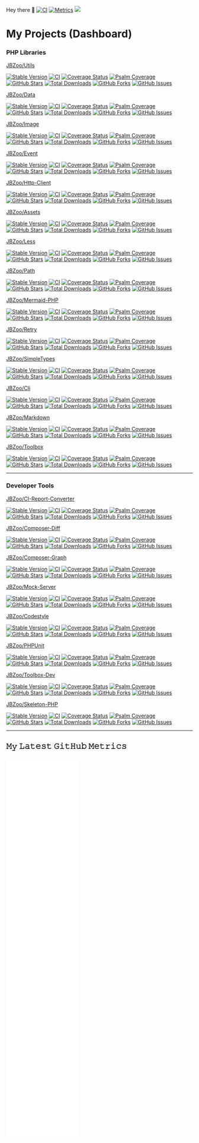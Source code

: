 Hey there 👋 [![CI](https://github.com/SmetDenis/SmetDenis/actions/workflows/main.yml/badge.svg?branch=master)](https://github.com/SmetDenis/SmetDenis/actions/workflows/main.yml?query=branch%3Amaster)    [![Metrics](https://github.com/SmetDenis/SmetDenis/actions/workflows/metrics.yml/badge.svg?branch=master)](https://github.com/SmetDenis/SmetDenis/actions/workflows/metrics.yml?query=branch%3Amaster)    ![](https://visitor-badge.glitch.me/badge?page_id=smetdenis)

# My Projects (Dashboard)

### PHP Libraries

[JBZoo/Utils](https://github.com/JBZoo/Utils)

[![Stable Version](https://poser.pugx.org/jbzoo/utils/version)](https://packagist.org/packages/jbzoo/utils)    [![CI](https://github.com/JBZoo/Utils/actions/workflows/main.yml/badge.svg?branch=master)](https://github.com/JBZoo/Utils/actions/workflows/main.yml?query=branch%3Amaster)    [![Coverage Status](https://coveralls.io/repos/JBZoo/Utils/badge.svg?branch=master)](https://coveralls.io/github/JBZoo/Utils?branch=master)    [![Psalm Coverage](https://shepherd.dev/github/JBZoo/Utils/coverage.svg)](https://shepherd.dev/github/JBZoo/Utils)    [![GitHub Stars](https://img.shields.io/github/stars/jbzoo/utils)](https://github.com/JBZoo/Utils/stargazers)    [![Total Downloads](https://poser.pugx.org/jbzoo/utils/downloads)](https://packagist.org/packages/jbzoo/utils/stats)    [![GitHub Forks](https://img.shields.io/github/forks/jbzoo/utils)](https://github.com/JBZoo/Utils/network)    [![GitHub Issues](https://img.shields.io/github/issues/jbzoo/utils)](https://github.com/JBZoo/Utils/issues)


[JBZoo/Data](https://github.com/JBZoo/Data)

[![Stable Version](https://poser.pugx.org/jbzoo/data/version)](https://packagist.org/packages/jbzoo/data)    [![CI](https://github.com/JBZoo/Data/actions/workflows/main.yml/badge.svg?branch=master)](https://github.com/JBZoo/Data/actions/workflows/main.yml?query=branch%3Amaster)    [![Coverage Status](https://coveralls.io/repos/JBZoo/Data/badge.svg?branch=master)](https://coveralls.io/github/JBZoo/Data?branch=master)    [![Psalm Coverage](https://shepherd.dev/github/JBZoo/Data/coverage.svg)](https://shepherd.dev/github/JBZoo/Data)    [![GitHub Stars](https://img.shields.io/github/stars/jbzoo/data)](https://github.com/JBZoo/Data/stargazers)    [![Total Downloads](https://poser.pugx.org/jbzoo/data/downloads)](https://packagist.org/packages/jbzoo/data/stats)    [![GitHub Forks](https://img.shields.io/github/forks/jbzoo/data)](https://github.com/JBZoo/Data/network)    [![GitHub Issues](https://img.shields.io/github/issues/jbzoo/data)](https://github.com/JBZoo/Data/issues)


[JBZoo/Image](https://github.com/JBZoo/Image)

[![Stable Version](https://poser.pugx.org/jbzoo/image/version)](https://packagist.org/packages/jbzoo/image)    [![CI](https://github.com/JBZoo/Image/actions/workflows/main.yml/badge.svg?branch=master)](https://github.com/JBZoo/Image/actions/workflows/main.yml?query=branch%3Amaster)    [![Coverage Status](https://coveralls.io/repos/JBZoo/Image/badge.svg?branch=master)](https://coveralls.io/github/JBZoo/Image?branch=master)    [![Psalm Coverage](https://shepherd.dev/github/JBZoo/Image/coverage.svg)](https://shepherd.dev/github/JBZoo/Image)    [![GitHub Stars](https://img.shields.io/github/stars/jbzoo/image)](https://github.com/JBZoo/Image/stargazers)    [![Total Downloads](https://poser.pugx.org/jbzoo/image/downloads)](https://packagist.org/packages/jbzoo/image/stats)    [![GitHub Forks](https://img.shields.io/github/forks/jbzoo/image)](https://github.com/JBZoo/Image/network)    [![GitHub Issues](https://img.shields.io/github/issues/jbzoo/image)](https://github.com/JBZoo/Image/issues)


[JBZoo/Event](https://github.com/JBZoo/Event)

[![Stable Version](https://poser.pugx.org/jbzoo/event/version)](https://packagist.org/packages/jbzoo/event)    [![CI](https://github.com/JBZoo/Event/actions/workflows/main.yml/badge.svg?branch=master)](https://github.com/JBZoo/Event/actions/workflows/main.yml?query=branch%3Amaster)    [![Coverage Status](https://coveralls.io/repos/JBZoo/Event/badge.svg?branch=master)](https://coveralls.io/github/JBZoo/Event?branch=master)    [![Psalm Coverage](https://shepherd.dev/github/JBZoo/Event/coverage.svg)](https://shepherd.dev/github/JBZoo/Event)    [![GitHub Stars](https://img.shields.io/github/stars/jbzoo/event)](https://github.com/JBZoo/Event/stargazers)    [![Total Downloads](https://poser.pugx.org/jbzoo/event/downloads)](https://packagist.org/packages/jbzoo/event/stats)    [![GitHub Forks](https://img.shields.io/github/forks/jbzoo/event)](https://github.com/JBZoo/Event/network)    [![GitHub Issues](https://img.shields.io/github/issues/jbzoo/event)](https://github.com/JBZoo/Event/issues)


[JBZoo/Http-Client](https://github.com/JBZoo/Http-Client)

[![Stable Version](https://poser.pugx.org/jbzoo/http-client/version)](https://packagist.org/packages/jbzoo/http-client)    [![CI](https://github.com/JBZoo/Http-Client/actions/workflows/main.yml/badge.svg?branch=master)](https://github.com/JBZoo/Http-Client/actions/workflows/main.yml?query=branch%3Amaster)    [![Coverage Status](https://coveralls.io/repos/JBZoo/Http-Client/badge.svg?branch=master)](https://coveralls.io/github/JBZoo/Http-Client?branch=master)    [![Psalm Coverage](https://shepherd.dev/github/JBZoo/Http-Client/coverage.svg)](https://shepherd.dev/github/JBZoo/Http-Client)    [![GitHub Stars](https://img.shields.io/github/stars/jbzoo/http-client)](https://github.com/JBZoo/Http-Client/stargazers)    [![Total Downloads](https://poser.pugx.org/jbzoo/http-client/downloads)](https://packagist.org/packages/jbzoo/http-client/stats)    [![GitHub Forks](https://img.shields.io/github/forks/jbzoo/http-client)](https://github.com/JBZoo/Http-Client/network)    [![GitHub Issues](https://img.shields.io/github/issues/jbzoo/http-client)](https://github.com/JBZoo/Http-Client/issues)


[JBZoo/Assets](https://github.com/JBZoo/Assets)

[![Stable Version](https://poser.pugx.org/jbzoo/assets/version)](https://packagist.org/packages/jbzoo/assets)    [![CI](https://github.com/JBZoo/Assets/actions/workflows/main.yml/badge.svg?branch=master)](https://github.com/JBZoo/Assets/actions/workflows/main.yml?query=branch%3Amaster)    [![Coverage Status](https://coveralls.io/repos/JBZoo/Assets/badge.svg?branch=master)](https://coveralls.io/github/JBZoo/Assets?branch=master)    [![Psalm Coverage](https://shepherd.dev/github/JBZoo/Assets/coverage.svg)](https://shepherd.dev/github/JBZoo/Assets)    [![GitHub Stars](https://img.shields.io/github/stars/jbzoo/assets)](https://github.com/JBZoo/Assets/stargazers)    [![Total Downloads](https://poser.pugx.org/jbzoo/assets/downloads)](https://packagist.org/packages/jbzoo/assets/stats)    [![GitHub Forks](https://img.shields.io/github/forks/jbzoo/assets)](https://github.com/JBZoo/Assets/network)    [![GitHub Issues](https://img.shields.io/github/issues/jbzoo/assets)](https://github.com/JBZoo/Assets/issues)


[JBZoo/Less](https://github.com/JBZoo/Less)

[![Stable Version](https://poser.pugx.org/jbzoo/less/version)](https://packagist.org/packages/jbzoo/less)    [![CI](https://github.com/JBZoo/Less/actions/workflows/main.yml/badge.svg?branch=master)](https://github.com/JBZoo/Less/actions/workflows/main.yml?query=branch%3Amaster)    [![Coverage Status](https://coveralls.io/repos/JBZoo/Less/badge.svg?branch=master)](https://coveralls.io/github/JBZoo/Less?branch=master)    [![Psalm Coverage](https://shepherd.dev/github/JBZoo/Less/coverage.svg)](https://shepherd.dev/github/JBZoo/Less)    [![GitHub Stars](https://img.shields.io/github/stars/jbzoo/less)](https://github.com/JBZoo/Less/stargazers)    [![Total Downloads](https://poser.pugx.org/jbzoo/less/downloads)](https://packagist.org/packages/jbzoo/less/stats)    [![GitHub Forks](https://img.shields.io/github/forks/jbzoo/less)](https://github.com/JBZoo/Less/network)    [![GitHub Issues](https://img.shields.io/github/issues/jbzoo/less)](https://github.com/JBZoo/Less/issues)


[JBZoo/Path](https://github.com/JBZoo/Path)

[![Stable Version](https://poser.pugx.org/jbzoo/path/version)](https://packagist.org/packages/jbzoo/path)    [![CI](https://github.com/JBZoo/Path/actions/workflows/main.yml/badge.svg?branch=master)](https://github.com/JBZoo/Path/actions/workflows/main.yml?query=branch%3Amaster)    [![Coverage Status](https://coveralls.io/repos/JBZoo/Path/badge.svg?branch=master)](https://coveralls.io/github/JBZoo/Path?branch=master)    [![Psalm Coverage](https://shepherd.dev/github/JBZoo/Path/coverage.svg)](https://shepherd.dev/github/JBZoo/Path)    [![GitHub Stars](https://img.shields.io/github/stars/jbzoo/path)](https://github.com/JBZoo/Path/stargazers)    [![Total Downloads](https://poser.pugx.org/jbzoo/path/downloads)](https://packagist.org/packages/jbzoo/path/stats)    [![GitHub Forks](https://img.shields.io/github/forks/jbzoo/path)](https://github.com/JBZoo/Path/network)    [![GitHub Issues](https://img.shields.io/github/issues/jbzoo/path)](https://github.com/JBZoo/Path/issues)


[JBZoo/Mermaid-PHP](https://github.com/JBZoo/Mermaid-PHP)

[![Stable Version](https://poser.pugx.org/jbzoo/mermaid-php/version)](https://packagist.org/packages/jbzoo/mermaid-php)    [![CI](https://github.com/JBZoo/Mermaid-PHP/actions/workflows/main.yml/badge.svg?branch=master)](https://github.com/JBZoo/Mermaid-PHP/actions/workflows/main.yml?query=branch%3Amaster)    [![Coverage Status](https://coveralls.io/repos/JBZoo/Mermaid-PHP/badge.svg?branch=master)](https://coveralls.io/github/JBZoo/Mermaid-PHP?branch=master)    [![Psalm Coverage](https://shepherd.dev/github/JBZoo/Mermaid-PHP/coverage.svg)](https://shepherd.dev/github/JBZoo/Mermaid-PHP)    [![GitHub Stars](https://img.shields.io/github/stars/jbzoo/mermaid-php)](https://github.com/JBZoo/Mermaid-PHP/stargazers)    [![Total Downloads](https://poser.pugx.org/jbzoo/mermaid-php/downloads)](https://packagist.org/packages/jbzoo/mermaid-php/stats)    [![GitHub Forks](https://img.shields.io/github/forks/jbzoo/mermaid-php)](https://github.com/JBZoo/Mermaid-PHP/network)    [![GitHub Issues](https://img.shields.io/github/issues/jbzoo/mermaid-php)](https://github.com/JBZoo/Mermaid-PHP/issues)


[JBZoo/Retry](https://github.com/JBZoo/Retry)

[![Stable Version](https://poser.pugx.org/jbzoo/retry/version)](https://packagist.org/packages/jbzoo/retry)    [![CI](https://github.com/JBZoo/Retry/actions/workflows/main.yml/badge.svg?branch=master)](https://github.com/JBZoo/Retry/actions/workflows/main.yml?query=branch%3Amaster)    [![Coverage Status](https://coveralls.io/repos/JBZoo/Retry/badge.svg?branch=master)](https://coveralls.io/github/JBZoo/Retry?branch=master)    [![Psalm Coverage](https://shepherd.dev/github/JBZoo/Retry/coverage.svg)](https://shepherd.dev/github/JBZoo/Retry)    [![GitHub Stars](https://img.shields.io/github/stars/jbzoo/retry)](https://github.com/JBZoo/Retry/stargazers)    [![Total Downloads](https://poser.pugx.org/jbzoo/retry/downloads)](https://packagist.org/packages/jbzoo/retry/stats)    [![GitHub Forks](https://img.shields.io/github/forks/jbzoo/retry)](https://github.com/JBZoo/Retry/network)    [![GitHub Issues](https://img.shields.io/github/issues/jbzoo/retry)](https://github.com/JBZoo/Retry/issues)


[JBZoo/SimpleTypes](https://github.com/JBZoo/SimpleTypes)

[![Stable Version](https://poser.pugx.org/jbzoo/simpletypes/version)](https://packagist.org/packages/jbzoo/simpletypes)    [![CI](https://github.com/JBZoo/SimpleTypes/actions/workflows/main.yml/badge.svg?branch=master)](https://github.com/JBZoo/SimpleTypes/actions/workflows/main.yml?query=branch%3Amaster)    [![Coverage Status](https://coveralls.io/repos/JBZoo/SimpleTypes/badge.svg?branch=master)](https://coveralls.io/github/JBZoo/SimpleTypes?branch=master)    [![Psalm Coverage](https://shepherd.dev/github/JBZoo/SimpleTypes/coverage.svg)](https://shepherd.dev/github/JBZoo/SimpleTypes)    [![GitHub Stars](https://img.shields.io/github/stars/jbzoo/simpletypes)](https://github.com/JBZoo/SimpleTypes/stargazers)    [![Total Downloads](https://poser.pugx.org/jbzoo/simpletypes/downloads)](https://packagist.org/packages/jbzoo/simpletypes/stats)    [![GitHub Forks](https://img.shields.io/github/forks/jbzoo/simpletypes)](https://github.com/JBZoo/SimpleTypes/network)    [![GitHub Issues](https://img.shields.io/github/issues/jbzoo/simpletypes)](https://github.com/JBZoo/SimpleTypes/issues)


[JBZoo/Cli](https://github.com/JBZoo/Cli)

[![Stable Version](https://poser.pugx.org/jbzoo/cli/version)](https://packagist.org/packages/jbzoo/cli)    [![CI](https://github.com/JBZoo/Cli/actions/workflows/main.yml/badge.svg?branch=master)](https://github.com/JBZoo/Cli/actions/workflows/main.yml?query=branch%3Amaster)    [![Coverage Status](https://coveralls.io/repos/JBZoo/Cli/badge.svg?branch=master)](https://coveralls.io/github/JBZoo/Cli?branch=master)    [![Psalm Coverage](https://shepherd.dev/github/JBZoo/Cli/coverage.svg)](https://shepherd.dev/github/JBZoo/Cli)    [![GitHub Stars](https://img.shields.io/github/stars/jbzoo/cli)](https://github.com/JBZoo/Cli/stargazers)    [![Total Downloads](https://poser.pugx.org/jbzoo/cli/downloads)](https://packagist.org/packages/jbzoo/cli/stats)    [![GitHub Forks](https://img.shields.io/github/forks/jbzoo/cli)](https://github.com/JBZoo/Cli/network)    [![GitHub Issues](https://img.shields.io/github/issues/jbzoo/cli)](https://github.com/JBZoo/Cli/issues)


[JBZoo/Markdown](https://github.com/JBZoo/Markdown)

[![Stable Version](https://poser.pugx.org/jbzoo/markdown/version)](https://packagist.org/packages/jbzoo/markdown)    [![CI](https://github.com/JBZoo/Markdown/actions/workflows/main.yml/badge.svg?branch=master)](https://github.com/JBZoo/Markdown/actions/workflows/main.yml?query=branch%3Amaster)    [![Coverage Status](https://coveralls.io/repos/JBZoo/Markdown/badge.svg?branch=master)](https://coveralls.io/github/JBZoo/Markdown?branch=master)    [![Psalm Coverage](https://shepherd.dev/github/JBZoo/Markdown/coverage.svg)](https://shepherd.dev/github/JBZoo/Markdown)    [![GitHub Stars](https://img.shields.io/github/stars/jbzoo/markdown)](https://github.com/JBZoo/Markdown/stargazers)    [![Total Downloads](https://poser.pugx.org/jbzoo/markdown/downloads)](https://packagist.org/packages/jbzoo/markdown/stats)    [![GitHub Forks](https://img.shields.io/github/forks/jbzoo/markdown)](https://github.com/JBZoo/Markdown/network)    [![GitHub Issues](https://img.shields.io/github/issues/jbzoo/markdown)](https://github.com/JBZoo/Markdown/issues)


[JBZoo/Toolbox](https://github.com/JBZoo/Toolbox)

[![Stable Version](https://poser.pugx.org/jbzoo/toolbox/version)](https://packagist.org/packages/jbzoo/toolbox)    [![CI](https://github.com/JBZoo/Toolbox/actions/workflows/main.yml/badge.svg?branch=master)](https://github.com/JBZoo/Toolbox/actions/workflows/main.yml?query=branch%3Amaster)    [![Coverage Status](https://coveralls.io/repos/JBZoo/Toolbox/badge.svg?branch=master)](https://coveralls.io/github/JBZoo/Toolbox?branch=master)    [![Psalm Coverage](https://shepherd.dev/github/JBZoo/Toolbox/coverage.svg)](https://shepherd.dev/github/JBZoo/Toolbox)    [![GitHub Stars](https://img.shields.io/github/stars/jbzoo/toolbox)](https://github.com/JBZoo/Toolbox/stargazers)    [![Total Downloads](https://poser.pugx.org/jbzoo/toolbox/downloads)](https://packagist.org/packages/jbzoo/toolbox/stats)    [![GitHub Forks](https://img.shields.io/github/forks/jbzoo/toolbox)](https://github.com/JBZoo/Toolbox/network)    [![GitHub Issues](https://img.shields.io/github/issues/jbzoo/toolbox)](https://github.com/JBZoo/Toolbox/issues)


----
### Developer Tools

[JBZoo/CI-Report-Converter](https://github.com/JBZoo/CI-Report-Converter)

[![Stable Version](https://poser.pugx.org/jbzoo/ci-report-converter/version)](https://packagist.org/packages/jbzoo/ci-report-converter)    [![CI](https://github.com/JBZoo/CI-Report-Converter/actions/workflows/main.yml/badge.svg?branch=master)](https://github.com/JBZoo/CI-Report-Converter/actions/workflows/main.yml?query=branch%3Amaster)    [![Coverage Status](https://coveralls.io/repos/JBZoo/CI-Report-Converter/badge.svg?branch=master)](https://coveralls.io/github/JBZoo/CI-Report-Converter?branch=master)    [![Psalm Coverage](https://shepherd.dev/github/JBZoo/CI-Report-Converter/coverage.svg)](https://shepherd.dev/github/JBZoo/CI-Report-Converter)    [![GitHub Stars](https://img.shields.io/github/stars/jbzoo/ci-report-converter)](https://github.com/JBZoo/CI-Report-Converter/stargazers)    [![Total Downloads](https://poser.pugx.org/jbzoo/ci-report-converter/downloads)](https://packagist.org/packages/jbzoo/ci-report-converter/stats)    [![GitHub Forks](https://img.shields.io/github/forks/jbzoo/ci-report-converter)](https://github.com/JBZoo/CI-Report-Converter/network)    [![GitHub Issues](https://img.shields.io/github/issues/jbzoo/ci-report-converter)](https://github.com/JBZoo/CI-Report-Converter/issues)


[JBZoo/Composer-Diff](https://github.com/JBZoo/Composer-Diff)

[![Stable Version](https://poser.pugx.org/jbzoo/composer-diff/version)](https://packagist.org/packages/jbzoo/composer-diff)    [![CI](https://github.com/JBZoo/Composer-Diff/actions/workflows/main.yml/badge.svg?branch=master)](https://github.com/JBZoo/Composer-Diff/actions/workflows/main.yml?query=branch%3Amaster)    [![Coverage Status](https://coveralls.io/repos/JBZoo/Composer-Diff/badge.svg?branch=master)](https://coveralls.io/github/JBZoo/Composer-Diff?branch=master)    [![Psalm Coverage](https://shepherd.dev/github/JBZoo/Composer-Diff/coverage.svg)](https://shepherd.dev/github/JBZoo/Composer-Diff)    [![GitHub Stars](https://img.shields.io/github/stars/jbzoo/composer-diff)](https://github.com/JBZoo/Composer-Diff/stargazers)    [![Total Downloads](https://poser.pugx.org/jbzoo/composer-diff/downloads)](https://packagist.org/packages/jbzoo/composer-diff/stats)    [![GitHub Forks](https://img.shields.io/github/forks/jbzoo/composer-diff)](https://github.com/JBZoo/Composer-Diff/network)    [![GitHub Issues](https://img.shields.io/github/issues/jbzoo/composer-diff)](https://github.com/JBZoo/Composer-Diff/issues)


[JBZoo/Composer-Graph](https://github.com/JBZoo/Composer-Graph)

[![Stable Version](https://poser.pugx.org/jbzoo/composer-graph/version)](https://packagist.org/packages/jbzoo/composer-graph)    [![CI](https://github.com/JBZoo/Composer-Graph/actions/workflows/main.yml/badge.svg?branch=master)](https://github.com/JBZoo/Composer-Graph/actions/workflows/main.yml?query=branch%3Amaster)    [![Coverage Status](https://coveralls.io/repos/JBZoo/Composer-Graph/badge.svg?branch=master)](https://coveralls.io/github/JBZoo/Composer-Graph?branch=master)    [![Psalm Coverage](https://shepherd.dev/github/JBZoo/Composer-Graph/coverage.svg)](https://shepherd.dev/github/JBZoo/Composer-Graph)    [![GitHub Stars](https://img.shields.io/github/stars/jbzoo/composer-graph)](https://github.com/JBZoo/Composer-Graph/stargazers)    [![Total Downloads](https://poser.pugx.org/jbzoo/composer-graph/downloads)](https://packagist.org/packages/jbzoo/composer-graph/stats)    [![GitHub Forks](https://img.shields.io/github/forks/jbzoo/composer-graph)](https://github.com/JBZoo/Composer-Graph/network)    [![GitHub Issues](https://img.shields.io/github/issues/jbzoo/composer-graph)](https://github.com/JBZoo/Composer-Graph/issues)


[JBZoo/Mock-Server](https://github.com/JBZoo/Mock-Server)

[![Stable Version](https://poser.pugx.org/jbzoo/mock-server/version)](https://packagist.org/packages/jbzoo/mock-server)    [![CI](https://github.com/JBZoo/Mock-Server/actions/workflows/main.yml/badge.svg?branch=master)](https://github.com/JBZoo/Mock-Server/actions/workflows/main.yml?query=branch%3Amaster)    [![Coverage Status](https://coveralls.io/repos/JBZoo/Mock-Server/badge.svg?branch=master)](https://coveralls.io/github/JBZoo/Mock-Server?branch=master)    [![Psalm Coverage](https://shepherd.dev/github/JBZoo/Mock-Server/coverage.svg)](https://shepherd.dev/github/JBZoo/Mock-Server)    [![GitHub Stars](https://img.shields.io/github/stars/jbzoo/mock-server)](https://github.com/JBZoo/Mock-Server/stargazers)    [![Total Downloads](https://poser.pugx.org/jbzoo/mock-server/downloads)](https://packagist.org/packages/jbzoo/mock-server/stats)    [![GitHub Forks](https://img.shields.io/github/forks/jbzoo/mock-server)](https://github.com/JBZoo/Mock-Server/network)    [![GitHub Issues](https://img.shields.io/github/issues/jbzoo/mock-server)](https://github.com/JBZoo/Mock-Server/issues)


[JBZoo/Codestyle](https://github.com/JBZoo/Codestyle)

[![Stable Version](https://poser.pugx.org/jbzoo/codestyle/version)](https://packagist.org/packages/jbzoo/codestyle)    [![CI](https://github.com/JBZoo/Codestyle/actions/workflows/main.yml/badge.svg?branch=master)](https://github.com/JBZoo/Codestyle/actions/workflows/main.yml?query=branch%3Amaster)    [![Coverage Status](https://coveralls.io/repos/JBZoo/Codestyle/badge.svg?branch=master)](https://coveralls.io/github/JBZoo/Codestyle?branch=master)    [![Psalm Coverage](https://shepherd.dev/github/JBZoo/Codestyle/coverage.svg)](https://shepherd.dev/github/JBZoo/Codestyle)    [![GitHub Stars](https://img.shields.io/github/stars/jbzoo/codestyle)](https://github.com/JBZoo/Codestyle/stargazers)    [![Total Downloads](https://poser.pugx.org/jbzoo/codestyle/downloads)](https://packagist.org/packages/jbzoo/codestyle/stats)    [![GitHub Forks](https://img.shields.io/github/forks/jbzoo/codestyle)](https://github.com/JBZoo/Codestyle/network)    [![GitHub Issues](https://img.shields.io/github/issues/jbzoo/codestyle)](https://github.com/JBZoo/Codestyle/issues)


[JBZoo/PHPUnit](https://github.com/JBZoo/PHPUnit)

[![Stable Version](https://poser.pugx.org/jbzoo/phpunit/version)](https://packagist.org/packages/jbzoo/phpunit)    [![CI](https://github.com/JBZoo/PHPUnit/actions/workflows/main.yml/badge.svg?branch=master)](https://github.com/JBZoo/PHPUnit/actions/workflows/main.yml?query=branch%3Amaster)    [![Coverage Status](https://coveralls.io/repos/JBZoo/PHPUnit/badge.svg?branch=master)](https://coveralls.io/github/JBZoo/PHPUnit?branch=master)    [![Psalm Coverage](https://shepherd.dev/github/JBZoo/PHPUnit/coverage.svg)](https://shepherd.dev/github/JBZoo/PHPUnit)    [![GitHub Stars](https://img.shields.io/github/stars/jbzoo/phpunit)](https://github.com/JBZoo/PHPUnit/stargazers)    [![Total Downloads](https://poser.pugx.org/jbzoo/phpunit/downloads)](https://packagist.org/packages/jbzoo/phpunit/stats)    [![GitHub Forks](https://img.shields.io/github/forks/jbzoo/phpunit)](https://github.com/JBZoo/PHPUnit/network)    [![GitHub Issues](https://img.shields.io/github/issues/jbzoo/phpunit)](https://github.com/JBZoo/PHPUnit/issues)


[JBZoo/Toolbox-Dev](https://github.com/JBZoo/Toolbox-Dev)

[![Stable Version](https://poser.pugx.org/jbzoo/toolbox-dev/version)](https://packagist.org/packages/jbzoo/toolbox-dev)    [![CI](https://github.com/JBZoo/Toolbox-Dev/actions/workflows/main.yml/badge.svg?branch=master)](https://github.com/JBZoo/Toolbox-Dev/actions/workflows/main.yml?query=branch%3Amaster)    [![Coverage Status](https://coveralls.io/repos/JBZoo/Toolbox-Dev/badge.svg?branch=master)](https://coveralls.io/github/JBZoo/Toolbox-Dev?branch=master)    [![Psalm Coverage](https://shepherd.dev/github/JBZoo/Toolbox-Dev/coverage.svg)](https://shepherd.dev/github/JBZoo/Toolbox-Dev)    [![GitHub Stars](https://img.shields.io/github/stars/jbzoo/toolbox-dev)](https://github.com/JBZoo/Toolbox-Dev/stargazers)    [![Total Downloads](https://poser.pugx.org/jbzoo/toolbox-dev/downloads)](https://packagist.org/packages/jbzoo/toolbox-dev/stats)    [![GitHub Forks](https://img.shields.io/github/forks/jbzoo/toolbox-dev)](https://github.com/JBZoo/Toolbox-Dev/network)    [![GitHub Issues](https://img.shields.io/github/issues/jbzoo/toolbox-dev)](https://github.com/JBZoo/Toolbox-Dev/issues)


[JBZoo/Skeleton-PHP](https://github.com/JBZoo/Skeleton-PHP)

[![Stable Version](https://poser.pugx.org/jbzoo/skeleton-php/version)](https://packagist.org/packages/jbzoo/skeleton-php)    [![CI](https://github.com/JBZoo/Skeleton-PHP/actions/workflows/main.yml/badge.svg?branch=master)](https://github.com/JBZoo/Skeleton-PHP/actions/workflows/main.yml?query=branch%3Amaster)    [![Coverage Status](https://coveralls.io/repos/JBZoo/Skeleton-PHP/badge.svg?branch=master)](https://coveralls.io/github/JBZoo/Skeleton-PHP?branch=master)    [![Psalm Coverage](https://shepherd.dev/github/JBZoo/Skeleton-PHP/coverage.svg)](https://shepherd.dev/github/JBZoo/Skeleton-PHP)    [![GitHub Stars](https://img.shields.io/github/stars/jbzoo/skeleton-php)](https://github.com/JBZoo/Skeleton-PHP/stargazers)    [![Total Downloads](https://poser.pugx.org/jbzoo/skeleton-php/downloads)](https://packagist.org/packages/jbzoo/skeleton-php/stats)    [![GitHub Forks](https://img.shields.io/github/forks/jbzoo/skeleton-php)](https://github.com/JBZoo/Skeleton-PHP/network)    [![GitHub Issues](https://img.shields.io/github/issues/jbzoo/skeleton-php)](https://github.com/JBZoo/Skeleton-PHP/issues)


----


## 𝙼𝚢 𝙻𝚊𝚝𝚎𝚜𝚝 𝙶𝚒𝚝𝙷𝚞𝚋 𝙼𝚎𝚝𝚛𝚒𝚌𝚜

![Metrics](https://github.com/SmetDenis/SmetDenis/blob/master/github-metrics.svg)
